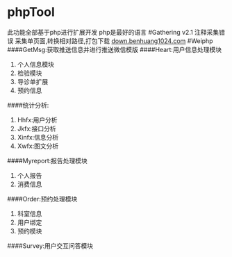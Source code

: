 # phpTool
此功能全部基于php进行扩展开发
php是最好的语言
#Gathering
v2.1 注释采集错误
采集单页面,转换相对路径,打包下载
<a href="http://down.benhuang1024.com" target="_blank">down.benhuang1024.com</a>
#Weiphp
####GetMsg:获取推送信息并进行推送微信模版
####Heart:用户信息处理模块
1. 个人信息模块
2. 检验模块
3. 导诊单扩展
4. 预约信息

####统计分析:
1. Hhfx:用户分析
2. Jkfx:接口分析
3. Xinfx:信息分析
4. Xwfx:图文分析

####Myreport:报告处理模块
1. 个人报告
2. 消费信息

####Order:预约处理模块
1. 科室信息
2. 用户绑定
3. 预约模块

####Survey:用户交互问答模块
